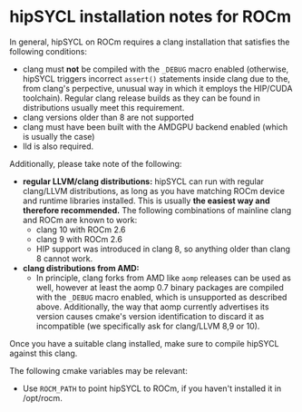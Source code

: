 # hipSYCL installation notes for ROCm

In general, hipSYCL on ROCm requires a clang installation that satisfies the following conditions:
* clang must **not** be compiled with the `_DEBUG` macro enabled (otherwise, hipSYCL triggers incorrect `assert()` statements inside clang due to the, from clang's perpective, unusual way in which it employs the HIP/CUDA toolchain). Regular clang release builds as they can be found in distributions usually meet this requirement.
* clang versions older than 8 are not supported
* clang must have been built with the AMDGPU backend enabled (which is usually the case)
* lld is also required.

Additionally, please take note of the following:
* **regular LLVM/clang distributions:** hipSYCL can run with regular clang/LLVM distributions, as long as you have matching ROCm device and runtime libraries installed. This is usually **the easiest way and therefore recommended.** The following combinations of mainline clang and ROCm are known to work:
  * clang 10 with ROCm 2.6
  * clang 9 with ROCm 2.6
  * HIP support was introduced in clang 8, so anything older than clang 8 cannot work.
* **clang distributions from AMD:**
  * In principle, clang forks from AMD like `aomp` releases can be used as well, however at least the aomp 0.7 binary packages are compiled with the `_DEBUG` macro enabled, which is unsupported as described above. Additionally, the way that aomp currently advertises its version causes cmake's version identification to discard it as incompatible (we specifically ask for clang/LLVM 8,9 or 10).

Once you have a suitable clang installed, make sure to compile hipSYCL against this clang. 

The following cmake variables may be relevant:
* Use `ROCM_PATH` to point hipSYCL to ROCm, if you haven't installed it in /opt/rocm.



